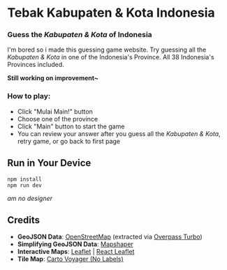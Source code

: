 # Tebak Kabupaten & Kota Indonesia

### Guess the *Kabupaten & Kota* of Indonesia

I'm bored so i made this guessing game website. Try guessing all the *Kabupaten & Kota* in one of the Indonesia's Province. All 38 Indonesia's Provinces included.

**Still working on improvement~**

### How to play:

- Click "Mulai Main!" button
- Choose one of the province
- Click "Main" button to start the game
- You can review your answer after you guess all the *Kabupaten & Kota*, retry game, or go back to first page

## Run in Your Device

```console
npm install
npm run dev
```

*am no designer*

## Credits
- **GeoJSON Data**: [OpenStreetMap](https://www.openstreetmap.org/copyright) (extracted via [Overpass Turbo](https://overpass-turbo.eu/))
- **Simplifying GeoJSON Data**: [Mapshaper](https://mapshaper.org/)
- **Interactive Maps**: [Leaflet](https://leafletjs.com/) | [React Leaflet](https://react-leaflet.js.org/)
- **Tile Map**: [Carto Voyager (No Labels)](https://carto.com/)